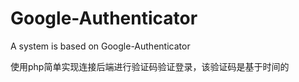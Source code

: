 # Google-Authenticator
A system is based on Google-Authenticator

使用php简单实现连接后端进行验证码验证登录，该验证码是基于时间的
